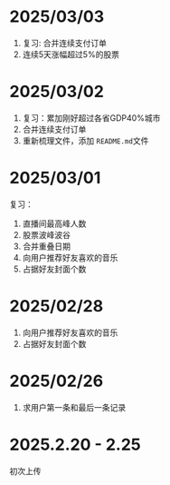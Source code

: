 # 2025/03/03

1. 复习: 合并连续支付订单
2. 连续5天涨幅超过5%的股票

# 2025/03/02

1. 复习：累加刚好超过各省GDP40%城市
2. 合并连续支付订单
3. 重新梳理文件，添加 `README.md`文件

# 2025/03/01

复习：

1. 直播间最高峰人数
2. 股票波峰波谷
3. 合并重叠日期
4. 向用户推荐好友喜欢的音乐
5. 占据好友封面个数

# 2025/02/28

1. 向用户推荐好友喜欢的音乐
2. 占据好友封面个数

# 2025/02/26

1. 求用户第一条和最后一条记录

# 2025.2.20 - 2.25

初次上传
